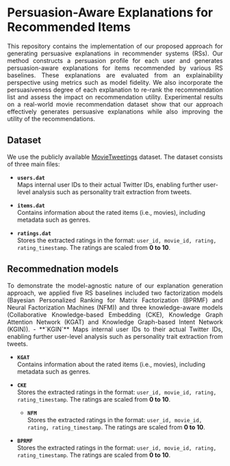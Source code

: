 # Persuasion-Aware Explanations for Recommended Items

<p align="justify">This repository contains the implementation of our proposed approach for generating persuasive explanations in recommender systems (RSs). Our method constructs a persuasion profile for each user and generates persuasion-aware explanations for items recommended by various RS baselines. These explanations are evaluated from an explainability perspective using metrics such as model fidelity. We also incorporate the persuasiveness degree of each explanation to re-rank the recommendation list and assess the impact on recommendation utility. Experimental results on a real-world movie recommendation dataset show that our approach effectively generates persuasive explanations while also improving the utility of the recommendations. </p>

## Dataset 

<p align="justify"> We use the publicly available <a href="https://github.com/sidooms/MovieTweetings">MovieTweetings</a> dataset. The dataset consists of three main files:

- **`users.dat`**  
  Maps internal user IDs to their actual Twitter IDs, enabling further user-level analysis such as personality trait extraction from tweets.

- **`items.dat`**  
  Contains information about the rated items (i.e., movies), including metadata such as genres.

- **`ratings.dat`**  
  Stores the extracted ratings in the format: `user_id, movie_id, rating, rating_timestamp`.  The ratings are scaled from **0 to 10**.
</p>

## Recommednation models 

<p align="justify"> To demonstrate the model-agnostic nature of our explanation generation approach, we applied five RS baselines included two factorization models (Bayesian Personalized Ranking for Matrix Factorization (BPRMF) and Neural Factorization Machines (NFM)) and three knowledge-aware models (Collaborative Knowledge-based Embedding (CKE), Knowledge Graph Attention Network (KGAT) and Knowledge Graph-based Intent Network (KGIN)). 
- **`KGIN`**  
  Maps internal user IDs to their actual Twitter IDs, enabling further user-level analysis such as personality trait extraction from tweets.

- **`KGAT`**  
  Contains information about the rated items (i.e., movies), including metadata such as genres.

- **`CKE`**  
  Stores the extracted ratings in the format: `user_id, movie_id, rating, rating_timestamp`.  The ratings are scaled from **0 to 10**.

  - **`NFM`**  
  Stores the extracted ratings in the format: `user_id, movie_id, rating, rating_timestamp`.  The ratings are scaled from **0 to 10**.

- **`BPRMF`**  
  Stores the extracted ratings in the format: `user_id, movie_id, rating, rating_timestamp`.  The ratings are scaled from **0 to 10**.
